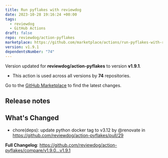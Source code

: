 ```yaml
---
title: Run pyflakes with reviewdog
date: 2023-10-28 19:16:24 +00:00
tags:
  - reviewdog
  - GitHub Actions
draft: false
repo: reviewdog/action-pyflakes
marketplace: https://github.com/marketplace/actions/run-pyflakes-with-reviewdog
version: v1.9.1
dependentsNumber: "74"
---
```



Version updated for **reviewdog/action-pyflakes** to version **v1.9.1**.
- This action is used across all versions by **74** repositories.

Go to the [GitHub Marketplace](https://github.com/marketplace/actions/run-pyflakes-with-reviewdog) to find the latest changes.

## Release notes

## What's Changed
* chore(deps): update python docker tag to v3.12 by @renovate in https://github.com/reviewdog/action-pyflakes/pull/29


**Full Changelog**: https://github.com/reviewdog/action-pyflakes/compare/v1.9.0...v1.9.1
